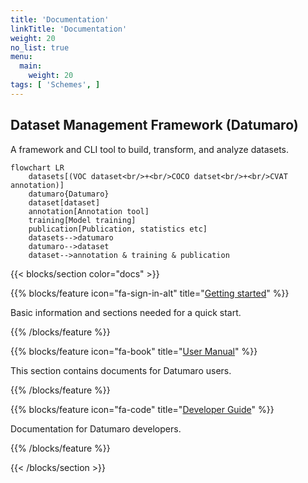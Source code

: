 ```yaml
---
title: 'Documentation'
linkTitle: 'Documentation'
weight: 20
no_list: true
menu:
  main:
    weight: 20
tags: [ 'Schemes', ]
---
```


## Dataset Management Framework (Datumaro)

A framework and CLI tool to build, transform, and analyze datasets.

<div class="text-center">

```mermaid
flowchart LR
    datasets[(VOC dataset<br/>+<br/>COCO datset<br/>+<br/>CVAT annotation)]
    datumaro{Datumaro}
    dataset[dataset]
    annotation[Annotation tool]
    training[Model training]
    publication[Publication, statistics etc]
    datasets-->datumaro
    datumaro-->dataset
    dataset-->annotation & training & publication
```

</div>


<section id="docs">

{{< blocks/section color="docs" >}}

{{% blocks/feature icon="fa-sign-in-alt" title="[Getting started](/docs/getting_started/)" %}}

Basic information and sections needed for a quick start.

{{% /blocks/feature %}}

{{% blocks/feature icon="fa-book" title="[User Manual](/docs/user-manual)" %}}

This section contains documents for Datumaro users.

{{% /blocks/feature %}}

{{% blocks/feature icon="fa-code" title="[Developer Guide](/docs/developer-guide/)" %}}

Documentation for Datumaro developers.

{{% /blocks/feature %}}

{{< /blocks/section >}}

</section>
